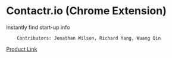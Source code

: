 Contactr.io (Chrome Extension)
========

Instantly find start-up info

        Contributors: Jonathan Wilson, Richard Yang, Wuang Qin

[Product Link](https://chrome.google.com/webstore/detail/contactrio/pdkefigddkmoofmamidhhecilmhmgpjg?hl=en-US)